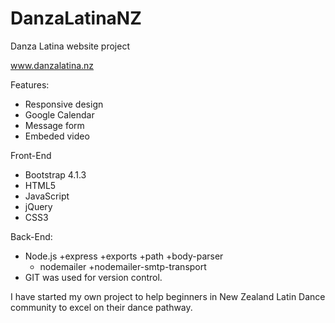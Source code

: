 # DanzaLatinaNZ
Danza Latina website project

www.danzalatina.nz 

Features:
- Responsive design
- Google Calendar
- Message form
- Embeded video

Front-End
- Bootstrap 4.1.3
- HTML5
- JavaScript
- jQuery
- CSS3

Back-End:
- Node.js
   +express
   +exports
   +path
   +body-parser
   + nodemailer
   +nodemailer-smtp-transport
- GIT was used for version control.

I have started my own project to help beginners in New Zealand Latin Dance community to excel on their dance pathway. 

